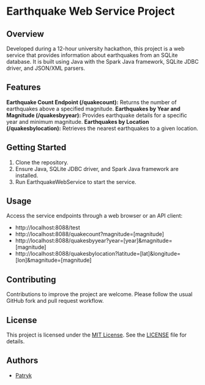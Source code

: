 # Earthquake Web Service Project

## Overview
Developed during a 12-hour university hackathon, this project is a web service that provides information about earthquakes from an SQLite database. It is built using Java with the Spark Java framework, SQLite JDBC driver, and JSON/XML parsers.

## Features
**Earthquake Count Endpoint (/quakecount):** Returns the number of earthquakes above a specified magnitude.
**Earthquakes by Year and Magnitude (/quakesbyyear):** Provides earthquake details for a specific year and minimum magnitude.
**Earthquakes by Location (/quakesbylocation):** Retrieves the nearest earthquakes to a given location.

## Getting Started
1. Clone the repository.
2. Ensure Java, SQLite JDBC driver, and Spark Java framework are installed.
3. Run EarthquakeWebService to start the service.

## Usage
Access the service endpoints through a web browser or an API client:
- http://localhost:8088/test
- http://localhost:8088/quakecount?magnitude=[magnitude]
- http://localhost:8088/quakesbyyear?year=[year]&magnitude=[magnitude]
- http://localhost:8088/quakesbylocation?latitude=[lat]&longitude=[lon]&magnitude=[magnitude]

## Contributing
Contributions to improve the project are welcome. Please follow the usual GitHub fork and pull request workflow.

## License
This project is licensed under the [MIT License](LICENSE). See the [LICENSE](LICENSE) file for details.

## Authors

- [Patryk](https://github.com/pat-maj)
